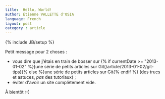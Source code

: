 ```yaml
---
title:  Hello, World!
author: Étienne VALLETTE d'OSIA
language: French
layout: post
category : article
---
```


{% include JB/setup %}

Petit message pour 2 choses :

- vous dire que j'étais en train de bosser sur {% if currentDate >= "2013-01-02" %}[une série de petits articles sur Git(/article/2013-01-02/git-tips){% else %}une série de petits articles sur Git{% endif %} (des trucs et astuces, _pas_ des tutoriaux) ;
- éviter d'avoir un site complètement vide.

À bientôt :-)